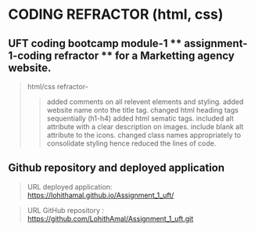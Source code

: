 # CODING REFRACTOR (html, css)

## UFT coding bootcamp module-1 ** assignment-1-coding refractor ** for a Marketting agency website.

> html/css refractor-
>
> > added comments on all relevent elements and styling.
> > added website name onto the title tag.
> > changed html heading tags sequentially (h1-h4)
> > added html sematic tags.
> > included alt attribute with a clear description on images.
> > include blank alt attribute to the icons.
> > changed class names appropriately to consolidate styling hence reduced the lines of code.

## Github repository and deployed application

> URL deployed application: https://lohithamal.github.io/Assignment_1_uft/

> URL GitHub repository : https://github.com/LohithAmal/Assignment_1_uft.git
